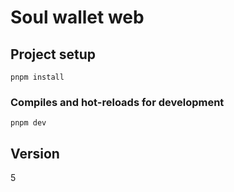 # Soul wallet web

## Project setup
```
pnpm install
```

### Compiles and hot-reloads for development
```
pnpm dev
```

## Version
5
